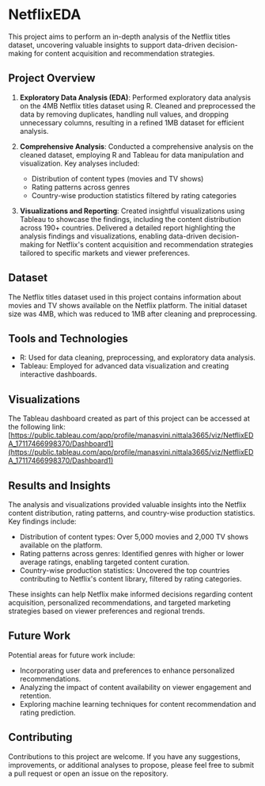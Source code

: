 # NetflixEDA

This project aims to perform an in-depth analysis of the Netflix titles dataset, uncovering valuable insights to support data-driven decision-making for content acquisition and recommendation strategies.

## Project Overview

1. **Exploratory Data Analysis (EDA)**: Performed exploratory data analysis on the 4MB Netflix titles dataset using R. Cleaned and preprocessed the data by removing duplicates, handling null values, and dropping unnecessary columns, resulting in a refined 1MB dataset for efficient analysis.

2. **Comprehensive Analysis**: Conducted a comprehensive analysis on the cleaned dataset, employing R and Tableau for data manipulation and visualization. Key analyses included:
   - Distribution of content types (movies and TV shows)
   - Rating patterns across genres
   - Country-wise production statistics filtered by rating categories

3. **Visualizations and Reporting**: Created insightful visualizations using Tableau to showcase the findings, including the content distribution across 190+ countries. Delivered a detailed report highlighting the analysis findings and visualizations, enabling data-driven decision-making for Netflix's content acquisition and recommendation strategies tailored to specific markets and viewer preferences.

## Dataset

The Netflix titles dataset used in this project contains information about movies and TV shows available on the Netflix platform. The initial dataset size was 4MB, which was reduced to 1MB after cleaning and preprocessing.

## Tools and Technologies

- R: Used for data cleaning, preprocessing, and exploratory data analysis.
- Tableau: Employed for advanced data visualization and creating interactive dashboards.

## Visualizations

The Tableau dashboard created as part of this project can be accessed at the following link: [https://public.tableau.com/app/profile/manasvini.nittala3665/viz/NetflixEDA_17117466998370/Dashboard1](https://public.tableau.com/app/profile/manasvini.nittala3665/viz/NetflixEDA_17117466998370/Dashboard1)

## Results and Insights

The analysis and visualizations provided valuable insights into the Netflix content distribution, rating patterns, and country-wise production statistics. Key findings include:

- Distribution of content types: Over 5,000 movies and 2,000 TV shows available on the platform.
- Rating patterns across genres: Identified genres with higher or lower average ratings, enabling targeted content curation.
- Country-wise production statistics: Uncovered the top countries contributing to Netflix's content library, filtered by rating categories.

These insights can help Netflix make informed decisions regarding content acquisition, personalized recommendations, and targeted marketing strategies based on viewer preferences and regional trends.

## Future Work

Potential areas for future work include:

- Incorporating user data and preferences to enhance personalized recommendations.
- Analyzing the impact of content availability on viewer engagement and retention.
- Exploring machine learning techniques for content recommendation and rating prediction.

## Contributing

Contributions to this project are welcome. If you have any suggestions, improvements, or additional analyses to propose, please feel free to submit a pull request or open an issue on the repository.
